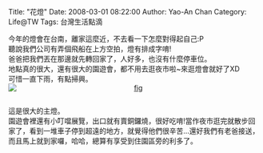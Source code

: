 Title: "花燈"
Date: 2008-03-01 08:22:00
Author: Yao-An Chan
Category: Life@TW
Tags: 台灣生活點滴


<div class='post'>
今年的燈會在台南，離家這麼近，不去看一下怎麼對得起自己:P<br />聽說我們公司有弄個飛船在上方空拍，燈有排成字唷!<br />爸爸把我們丟在那邊就先轉回家了，人好多，也沒有什麼停車位。<br />地點真的很大，還有很大的園遊會，都不用去逛夜市啦~來逛燈會就好了XD<br />可惜一直下雨，有點掃興。<br /><a href="http://1.bp.blogspot.com/_mvtDPM7iODU/R9lUXrRfE9I/AAAAAAAAAHI/cAnnJOe1ECc/s1600-h/DSC00184.JPG"><img style="display:block; margin:0px auto 10px; text-align:center;cursor:pointer; cursor:hand;" src="http://1.bp.blogspot.com/_mvtDPM7iODU/R9lUXrRfE9I/AAAAAAAAAHI/cAnnJOe1ECc/s400/DSC00184.JPG" border="0" alt="fig"id="BLOGGER_PHOTO_ID_5177262012368884690" /></a><br />這是很大的主燈。<br />園遊會裡還有小叮噹展覽，出口就有賣銅鑼燒，很好吃唷!當作夜市逛完就散步回家了，看到一堆車子停到超遠的地方，就覺得他們很辛苦...還好我們有老爸接送，而且馬上就到家囉，哈哈，總算有享受到住園區旁的利多了。</div>
